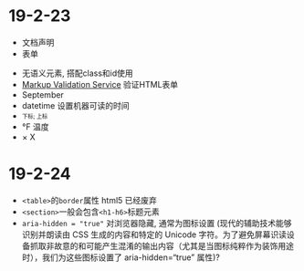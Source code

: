 # 19-2-23
* <!DOCTYPE html> 文档声明
* <form> 表单
* <div> <span> 无语义元素, 搭配class和id使用
* [Markup Validation Service](https://validator.w3.org/) 验证HTML表单
* September
* <time> datetime 设置机器可读的时间
* <sub> <sup> 下标; 上标
* &deg;F 温度
* &times; X

# 19-2-24

* `<table>`的`border`属性 html5 已经废弃
* `<section>`一般会包含`<h1-h6>`标题元素
* `aria-hidden = "true"` 对浏览器隐藏, 通常为图标设置 (现代的辅助技术能够识别并朗读由 CSS 生成的内容和特定的 Unicode 字符。为了避免屏幕识读设备抓取非故意的和可能产生混淆的输出内容（尤其是当图标纯粹作为装饰用途时），我们为这些图标设置了 aria-hidden=“true” 属性)?
